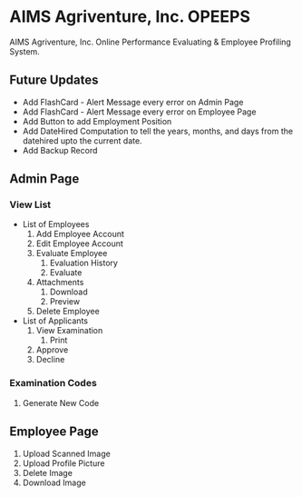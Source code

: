 # AIMS Agriventure, Inc. OPEEPS
AIMS Agriventure, Inc. Online Performance Evaluating & Employee Profiling System.

## Future Updates
* Add FlashCard - Alert Message every error on Admin Page
* Add FlashCard - Alert Message every error on Employee Page
* Add Button to add Employment Position
* Add DateHired Computation to tell the years, months, and days from the datehired upto the current date.
* Add Backup Record

## Admin Page
### View List
*  List of Employees
    1. Add Employee Account
    2. Edit Employee Account
    3. Evaluate Employee
        1. Evaluation History
        2. Evaluate
    4. Attachments
        1. Download
        2. Preview
    5. Delete Employee
* List of Applicants
    1. View Examination
        1. Print
    2. Approve
    3. Decline

### Examination Codes
1. Generate New Code

## Employee Page
1. Upload Scanned Image
2. Upload Profile Picture
3. Delete Image
4. Download Image


